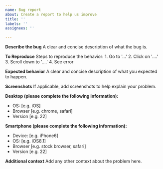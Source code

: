 ```yaml
---
name: Bug report
about: Create a report to help us improve
title: ''
labels: ''
assignees: ''

---
```


**Describe the bug**
A clear and concise description of what the bug is.

**To Reproduce**
Steps to reproduce the behavior:
1\. Go to '...'
2\. Click on '....'
3\. Scroll down to '....'
4\. See error

**Expected behavior**
A clear and concise description of what you expected to happen.

**Screenshots**
If applicable, add screenshots to help explain your problem.

**Desktop (please complete the following information):**

-   OS: [e.g. iOS]
-   Browser [e.g. chrome, safari]
-   Version [e.g. 22]

**Smartphone (please complete the following information):**

-   Device: [e.g. iPhone6]
-   OS: [e.g. iOS8.1]
-   Browser [e.g. stock browser, safari]
-   Version [e.g. 22]

**Additional context**
Add any other context about the problem here.
